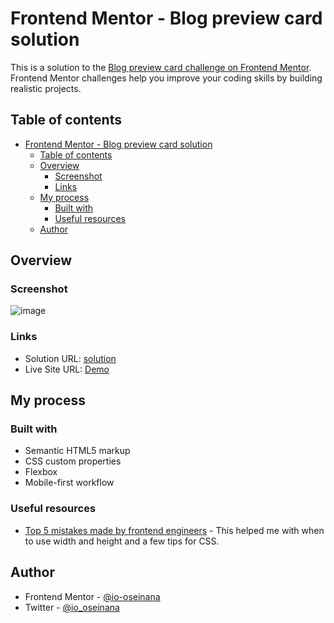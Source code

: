 # Frontend Mentor - Blog preview card solution

This is a solution to the [Blog preview card challenge on Frontend Mentor](https://www.frontendmentor.io/challenges/blog-preview-card-ckPaj01IcS). Frontend Mentor challenges help you improve your coding skills by building realistic projects. 

## Table of contents

- [Frontend Mentor - Blog preview card solution](#frontend-mentor---blog-preview-card-solution)
  - [Table of contents](#table-of-contents)
  - [Overview](#overview)
    - [Screenshot](#screenshot)
    - [Links](#links)
  - [My process](#my-process)
    - [Built with](#built-with)
    - [Useful resources](#useful-resources)
  - [Author](#author)

## Overview

### Screenshot

![image](https://github.com/io-oseinana/blog-preview-card-main/assets/105572944/48336466-97d7-4791-86ed-cf482a6b3708)

### Links

- Solution URL: [solution](https://www.frontendmentor.io/solutions/blog-preview-card-xC_KQu8HKq)
- Live Site URL: [Demo](https://io-oseinana.github.io/blog-preview-card-main/)

## My process

### Built with

- Semantic HTML5 markup
- CSS custom properties
- Flexbox
- Mobile-first workflow

### Useful resources

- [Top 5 mistakes made by frontend engineers](https://www.greatfrontend.com/blog/top-css-mistakes-made-by-front-end-engineers) - This helped me with when to use width and height and a few tips for CSS.

## Author

- Frontend Mentor - [@io-oseinana](https://www.frontendmentor.io/profile/io-oseinana)
- Twitter - [@io_oseinana](https://www.twitter.com/io_oseinana)

